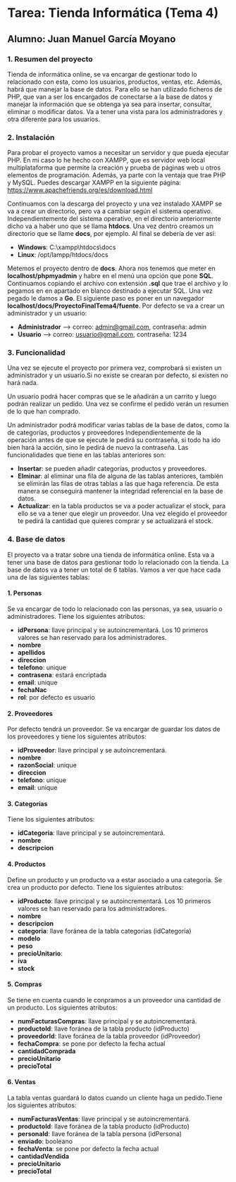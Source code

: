 # Tarea: Tienda Informática (Tema 4)
## Alumno: Juan Manuel García Moyano 

### 1. Resumen del proyecto
Tienda de informática online, se va encargar de gestionar todo lo relacionado con esta, como los usuarios, productos, ventas, etc. Además, habrá que manejar la base de datos. Para ello se han utilizado ficheros de PHP, que van a ser los encargados de conectarse a la base de datos y manejar la información que se obtenga ya sea para insertar, consultar, eliminar o modificar datos. Va a tener una vista para los administradores y otra diferente para los usuarios.

### 2. Instalación
Para probar el proyecto vamos a necesitar un servidor y que pueda ejecutar PHP. En mi caso lo he hecho con XAMPP, que es servidor web local multiplataforma que permite la creación y prueba de páginas web u otros elementos de programación. Además, ya parte con la ventaja que trae PHP y MySQL. Puedes descargar XAMPP en la siguiente página: https://www.apachefriends.org/es/download.html

Continuamos con la descarga del proyecto y una vez instalado XAMPP se va a crear un directorio, pero va a cambiar según el sistema operativo. Independientemente del sistema operativo, en el directorio anteriormente dicho va a haber uno que se llama **htdocs**. Una vez dentro creamos un directorio que se llame **docs**, por ejemplo. Al final se debería de ver así:
- **Windows**: C:\xampp\htdocs\docs
- **Linux**: /opt/lampp/htdocs/docs 

Metemos el proyecto dentro de **docs**. Ahora nos tenemos que meter en **localhost/phpmyadmin** y habre en el menú una opción que pone **SQL**. Continuamos copiando el archivo con extensión **.sql** que trae el archivo y lo pegamos en en apartado en blanco destinado a ejecutar SQL. Una vez pegado le damos a **Go**. El siguiente paso es poner en un navegador **localhost/docs/ProyectoFinalTema4/fuente**. Por defecto se va a crear un administrador y un usuario:
- **Administrador** --> correo: admin@gmail.com, contraseña: admin
- **Usuario** --> correo: usuario@gmail.com, contraseña: 1234


### 3. Funcionalidad
Una vez se ejecute el proyecto por primera vez, comprobará si existen un administrador y un usuario.Si no existe se crearan por defecto, si existen no hará nada.

Un usuario podrá hacer compras que se le añadirán a un carrito y luego podrán realizar un pedido. Una vez se confirme el pedido verán un resumen de lo que han comprado.

Un administrador podrá modificar varias tablas de la base de datos, como la de categorías, productos y proveedores Independientemente de la operación antes de que se ejecute le pedirá su contraseña, si todo ha ido bien hará la acción, sino le pedirá de nuevo la contraseña. Las funcionalidades que tiene en las tablas anteriores son:
- **Insertar**: se pueden añadir categorías, productos y proveedores.
- **Elminar**: al eliminar una fila de alguna de las tablas anteriores, también se elimirán las filas de otras tablas a las que haga referencia. De esta manera se conseguirá mantener la integridad referencial en la base de datos.
- **Actualizar**: en la tabla productos se va a poder actualizar el stock, para ello se va a tener que elegir un proveedor. Una vez elegido el proveedor te pedirá la cantidad que quieres comprar y se actualizará el stock.






### 4. Base de datos
El proyecto va a tratar sobre una tienda de informática online. Esta va a tener una base de datos para gestionar todo lo relacionado con la tienda. La base de datos va a tener un total de 6 tablas. Vamos a ver que hace cada una de las siguientes tablas:
#### 1. Personas
Se va encargar de todo lo relacionado con las personas, ya sea, usuario o administradores. Tiene los siguientes atributos: 
- **idPersona**: llave principal y se autoincrementará. Los 10 primeros valores se han reservado para los administradores.
- **nombre**
- **apellidos**
- **direccion**
- **telefono**: unique
- **contrasena**: estará encriptada
- **email**: unique
- **fechaNac**
- **rol**: por defecto es usuario

#### 2. Proveedores
Por defecto tendrá un proveedor. Se va encargar de guardar los datos de los proveedores y tiene los siguientes atributos: 
- **idProveedor**: llave principal y se autoincrementará.
- **nombre**
- **razonSocial**: unique
- **direccion**
- **telefono**: unique
- **email**: unique

#### 3. Categorías
Tiene los siguientes atributos: 
- **idCategoria**: llave principal y se autoincrementará.
- **nombre**
- **descripcion**

#### 4. Productos
Define un producto y un producto va a estar asociado a una categoría. Se crea un producto por defecto. Tiene los siguientes atributos: 
- **idProducto**: llave principal y se autoincrementará. Los 10 primeros valores se han reservado para los administradores.
- **nombre**
- **descripcion**
- **categoria**: llave foránea de la tabla categorias (idCategoría)
- **modelo**
- **peso**
- **precioUnitario**:
- **iva**
- **stock**

#### 5. Compras
Se tiene en cuenta cuando le conpramos a un proveedor una cantidad de un producto. Los siguientes atributos: 
- **numFacturasCompras**: llave principal y se autoincrementará.
- **productoId**: llave foránea de la tabla producto (idProducto)
- **proveedorId**:  llave foránea de la tabla proveedor (idProveedor)
- **fechaCompra**: se pone por defecto la fecha actual
- **cantidadComprada**
- **precioUnitario**
- **precioTotal**

#### 6. Ventas
La tabla ventas guardará lo datos cuando un cliente haga un pedido.Tiene los siguientes atributos: 
- **numFacturasVentas**: llave principal y se autoincrementará.
- **productoId**: llave foránea de la tabla producto (idProducto)
- **personaId**: llave foránea de la tabla persona (idPersona)
- **enviado**: booleano
- **fechaVenta**: se pone por defecto la fecha actual
- **cantidadVendida**
- **precioUnitario**
- **precioTotal**
